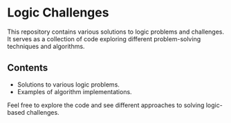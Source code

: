 # Logic Challenges

This repository contains various solutions to logic problems and challenges. It serves as a collection of code exploring different problem-solving techniques and algorithms.

## Contents

- Solutions to various logic problems.
- Examples of algorithm implementations.

Feel free to explore the code and see different approaches to solving logic-based challenges.
